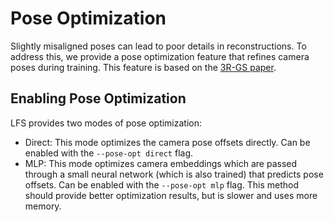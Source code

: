 # Pose Optimization
Slightly misaligned poses can lead to poor details in reconstructions. To address this, we provide a pose optimization feature that refines camera poses during training. This feature is based on the [3R-GS paper](https://arxiv.org/abs/2504.04294).

## Enabling Pose Optimization
LFS provides two modes of pose optimization:

- Direct: This mode optimizes the camera pose offsets directly. Can be enabled with the `--pose-opt direct` flag.
- MLP: This mode optimizes camera embeddings which are passed through a small neural network (which is also trained) that predicts pose offsets. Can be enabled with the `--pose-opt mlp` flag. This method should provide better optimization results, but is slower and uses more memory.
